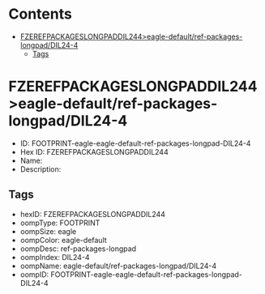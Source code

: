 



Contents
========

* [FZEREFPACKAGESLONGPADDIL244>eagle-default/ref-packages-longpad/DIL24-4](#fzerefpackageslongpaddil244eagle-defaultref-packages-longpaddil24-4)
	* [Tags](#tags)

# FZEREFPACKAGESLONGPADDIL244>eagle-default/ref-packages-longpad/DIL24-4

- ID: FOOTPRINT-eagle-eagle-default-ref-packages-longpad-DIL24-4
- Hex ID: FZEREFPACKAGESLONGPADDIL244
- Name: 
- Description: 

## Tags

- hexID: FZEREFPACKAGESLONGPADDIL244
- oompType: FOOTPRINT
- oompSize: eagle
- oompColor: eagle-default
- oompDesc: ref-packages-longpad
- oompIndex: DIL24-4
- oompName: eagle-default/ref-packages-longpad/DIL24-4
- oompID: FOOTPRINT-eagle-eagle-default-ref-packages-longpad-DIL24-4
